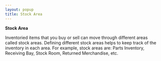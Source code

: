 ```yaml
---
layout: popup
title: Stock Area
---
```



**Stock Area**


Inventoried items that you buy or sell can move through different areas called stock areas. Defining different stock areas helps to keep track of the inventory in each area. For example, stock areas are: Parts Inventory, Receiving Bay, Stock Room, Returned Merchandise, etc.
